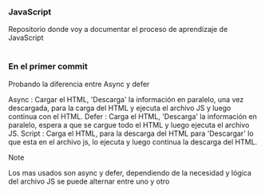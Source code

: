 ### JavaScript

Repositorio donde voy a documentar el proceso de aprendizaje de JavaScript

# 

### En el primer commit
Probando la diferencia entre Async y defer 

Async : Cargar el HTML, 'Descarga' la información en paralelo, una vez descargada, para la carga del HTML y ejecuta el archivo JS y luego continua con el HTML. 
Defer : Carga el HTML, 'Descarga' la información en paralelo, espera a que se cargue todo el HTML y luego ejecuta el archivo JS. 
Script : Carga el HTML, para la descarga del HTML para 'Descargar' lo que esta en el archivo js, lo ejecuta y luego continua la descarga del HTML.

> [!NOTE]
> Los mas usados son async y defer, dependiendo de la necesidad y lógica del archivo JS se puede alternar entre uno y otro



